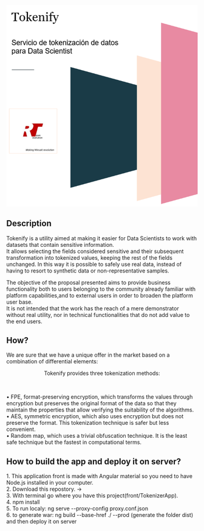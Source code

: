 <p align="center">
  <a src='https://lab.onesaitplatform.com/web/tokenify/'>
    <img src='https://github.com/onesaitplatform/onesaitplatform-revolution-revolution-team/blob/master/resources/header.PNG'/>
  </a>
</p>
 
## Description 
<p>
Tokenify is a utility aimed at making it easier for Data Scientists to work with datasets that contain sensitive information. <br />
It allows selecting the fields considered sensitive and their subsequent transformation into tokenized values, keeping the rest of the fields unchanged. In this way it is possible to safely use real data, instead of having to resort to synthetic data or non-representative samples.<br />
</p>
<p>
The objective of the proposal presented aims to provide business functionality both to users belonging to the community already familiar with platform capabilities,and to external users in order to broaden the platform user base.<br />
It is not intended that the work has the reach of a mere demonstrator without real utility, nor in technical functionalities that do not add value to the end users.<br />
</p>

## How?
We are sure that we have a unique offer in the market based on a combination of differential elements:<br />
<p align="center">   
	Tokenify provides three tokenization methods:<br />
</p><br />
<p>   	
• FPE, format-preserving encryption, which transforms the values ​​through encryption but preserves the original format of the data so that they maintain the properties that allow verifying the suitability of the algorithms.<br />
• AES, symmetric encryption, which also uses encryption but does not preserve the format. This tokenization technique is safer but less convenient.<br />
• Random map, which uses a trivial obfuscation technique. It is the least safe technique but the fastest in computational terms.<br />
</p>


## How to build the app and deploy it on server?
<p>
  1. This application front is made with Angular material so you need to have Node.js installed in your computer. <br />
  2. Download this repostory. ->  <br />
  3. With terminal go where you have this project(front/TokenizerApp).<br />
  4. npm install <br />
  5. To run localy: ng serve --proxy-config proxy.conf.json <br />
  6. to generate war: ng build  --base-href ./ --prod (generate the folder dist) and then deploy it on server <br />
</p>



